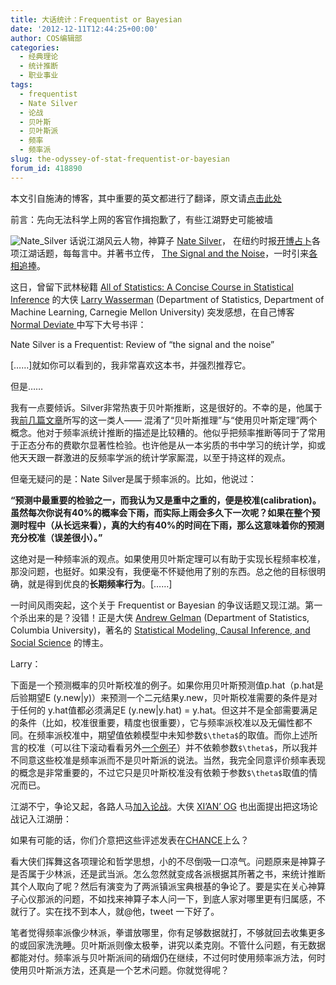 ```yaml
---
title: 大话统计：Frequentist or Bayesian
date: '2012-12-11T12:44:25+00:00'
author: COS编辑部
categories:
  - 经典理论
  - 统计推断
  - 职业事业
tags:
  - frequentist
  - Nate Silver
  - 论战
  - 贝叶斯
  - 贝叶斯派
  - 频率
  - 频率派
slug: the-odyssey-of-stat-frequentist-or-bayesian
forum_id: 418890
---
```


本文引自施涛的博客，其中重要的英文都进行了翻译，原文请[点击此处](http://blog.cos.name/taoshi/2012/12/07/frequentist-or-bayesian/)

前言：先向无法科学上网的客官作揖抱歉了，有些江湖野史可能被墙

![Nate_Silver](https://uploads.cosx.org/2012/12/Nate_Silver.png) 话说江湖风云人物，神算子 [Nate Silver](http://en.wikipedia.org/wiki/Nate_Silver)， 在纽约时报[开博占卜](http://fivethirtyeight.blogs.nytimes.com/)各项江湖话题，每每言中。并著书立传， [The Signal and the Noise](http://www.us.penguingroup.com/static/pages/features/the_signal_and_the_noise.html)，一时引来[各相追捧](/2012/11/the-rise-of-data-scientists/)。

这日，曾留下武林秘籍 [All of Statistics: A Concise Course in Statistical Inference](http://www.amazon.com/All-Statistics-Statistical-Inference-Springer/dp/0387402721/) 的大侠 [Larry Wasserman](http://www.stat.cmu.edu/~larry/) (Department of Statistics, Department of Machine Learning, Carnegie Mellon University) 突发感想，在自己博客 [Normal Deviate ](http://normaldeviate.wordpress.com/)中写下大号书评：
  
Nate Silver is a Frequentist: Review of “the signal and the noise”

[……]就如你可以看到的，我非常喜欢这本书，并强烈推荐它。
  
但是……
  
我有一点要倾诉。Silver非常热衷于贝叶斯推断，这是很好的。不幸的是，他属于我[前几篇文章](http://normaldeviate.wordpress.com/2012/11/17/what-is-bayesianfrequentist-inference/)所写的这一类人—— 混淆了“贝叶斯推理”与“使用贝叶斯定理”两个概念。他对于频率派统计推断的描述是比较糟的。他似乎把频率推断等同于了常用于正态分布的费歇尔显著性检验。也许他是从一本劣质的书中学习的统计学，抑或他天天跟一群激进的反频率学派的统计学家厮混，以至于持这样的观点。<!--more-->

但毫无疑问的是：Nate Silver是属于频率派的。比如，他说过：

**“预测中最重要的检验之一，而我认为又是重中之重的，便是校准(calibration)。虽然每次你说有40%的概率会下雨，而实际上雨会多久下一次呢？如果在整个预测时程中（从长远来看），真的大约有40%的时间在下雨，那么这意味着你的预测充分校准（误差很小）。”**

这绝对是一种频率派的观点。如果使用贝叶斯定理可以有助于实现长程频率校准，那没问题，也挺好。如果没有，我便毫不怀疑他用了别的东西。总之他的目标很明确，就是得到优良的**长期频率行为**。[……]

一时间风雨突起，这个关于 Frequentist or Bayesian 的争议话题又现江湖。第一个杀出来的是？没错！正是大侠 [Andrew Gelman](http://andrewgelman.com/) (Department of Statistics, Columbia University)，著名的 [Statistical Modeling, Causal Inference, and Social Science](http://andrewgelman.com/) 的博主。

Larry：
  
下面是一个预测概率的贝叶斯校准的例子。如果你用贝叶斯预测值p.hat（p.hat是后验期望E (y.new|y)）来预测一个二元结果y.new，贝叶斯校准需要的条件是对于任何的 y.hat值都必须满足E (y.new|y.hat) = y.hat。但这并不是全部需要满足的条件（比如，校准很重要，精度也很重要），它与频率派校准以及无偏性都不同。在频率派校准中，期望值依赖模型中未知参数`$\theta$`的取值。而你上述所言的校准（可以往下滚动看看另外[一个例子](http://andrewgelman.com/2010/11/some_thoughts_o_8/)）并不依赖参数`$\theta$`，所以我并不同意这些校准是频率派而不是贝叶斯派的说法。当然，我完全同意评价频率表现的概念是非常重要的，不过它只是贝叶斯校准没有依赖于参数`$\theta$`取值的情况而已。

江湖不宁，争论又起，各路人马[加入论战](http://normaldeviate.wordpress.com/2012/12/04/nate-silver-is-a-frequentist-review-of-the-signal-and-the-noise/#comments)。大侠 [XI’AN’ OG](http://xianblog.wordpress.com/) 也出面提出把这场论战记入江湖册：

如果有可能的话，你们介意把这些评述发表在[CHANCE](http://chance.amstat.org/)上么？

看大侠们挥舞这各项理论和哲学思想，小的不尽倒吸一口凉气。问题原来是神算子是否属于少林派，还是武当派。怎么忽然就变成各派根据其所著之书，来统计推断其个人取向了呢？然后有演变为了两派镇派宝典根基的争论了。要是实在关心神算子心仪那派的问题，不如找来神算子本人问一下，到底人家对哪里更有归属感，不就行了。实在找不到本人，就@他，tweet 一下好了。

笔者觉得频率派像少林派，拳谱放哪里，你有足够数据就打，不够就回去收集更多的或回家洗洗睡。贝叶斯派则像太极拳，讲究以柔克刚。不管什么问题，有无数据都能对付。频率派与贝叶斯派间的硝烟仍在继续，不过何时使用频率派方法，何时使用贝叶斯派方法，还真是一个艺术问题。你就觉得呢？
